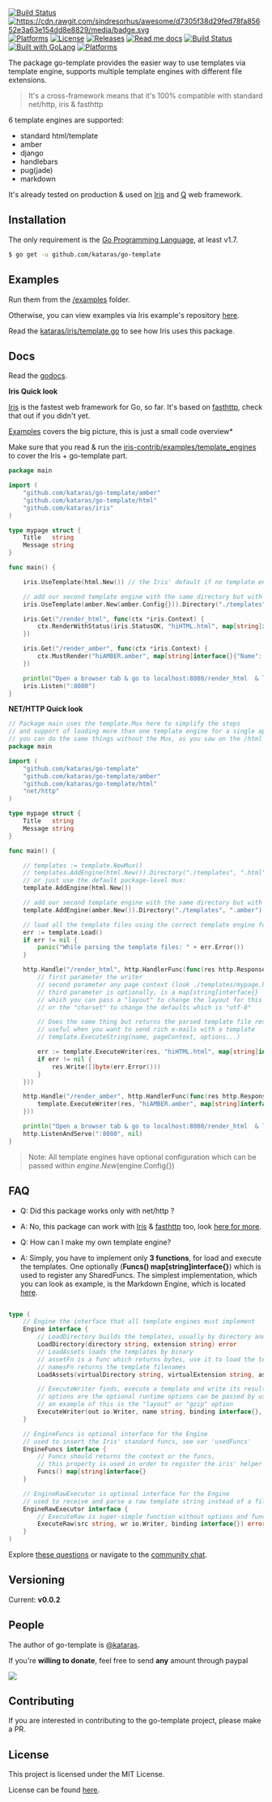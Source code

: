 <a href="https://travis-ci.org/kataras/go-template"><img src="https://img.shields.io/travis/kataras/go-template.svg?style=flat-square" alt="Build Status"></a>
<a href="https://github.com/avelino/awesome-go"><img src="https://img.shields.io/badge/awesome-%E2%9C%93-ff69b4.svg?style=flat-square" alt="https://cdn.rawgit.com/sindresorhus/awesome/d7305f38d29fed78fa85652e3a63e154dd8e8829/media/badge.svg"></a>
<a href="http://goreportcard.com/report/kataras/go-template"><img src="https://img.shields.io/badge/report%20card-A%2B-F44336.svg?style=flat-square" alt="Platforms"></a>
<a href="https://github.com/kataras/go-template/blob/master/LICENSE"><img src="https://img.shields.io/badge/%20license-MIT%20%20License%20-E91E63.svg?style=flat-square" alt="License"></a>
<a href="https://github.com/kataras/go-template/releases"><img src="https://img.shields.io/badge/%20release%20-%20v0.0.2-blue.svg?style=flat-square" alt="Releases"></a>
<a href="#docs"><img src="https://img.shields.io/badge/%20docs-reference-5272B4.svg?style=flat-square" alt="Read me docs"></a>
<a href="https://kataras.rocket.chat/channel/go-template"><img src="https://img.shields.io/badge/%20community-chat-00BCD4.svg?style=flat-square" alt="Build Status"></a>
<a href="https://golang.org"><img src="https://img.shields.io/badge/powered_by-Go-3362c2.svg?style=flat-square" alt="Built with GoLang"></a>
<a href="#"><img src="https://img.shields.io/badge/platform-Any-ec2eb4.svg?style=flat-square" alt="Platforms"></a>

The package go-template provides the easier way to use templates via template engine,
supports multiple template engines with different file extensions.

> It's a cross-framework means that it's 100% compatible with standard net/http, iris & fasthttp


6 template engines are supported:
- standard html/template
- amber
- django
- handlebars
- pug(jade)
- markdown

It's already tested on production & used on [Iris](https://github.com/kataras/iris) and [Q](https://github.com/kataras/q) web framework.

Installation
------------
The only requirement is the [Go Programming Language](https://golang.org/dl), at least v1.7.

```bash
$ go get -u github.com/kataras/go-template
```


Examples
------------

Run them from the [/examples](https://github.com/kataras/go-template/tree/master/examples) folder.


Otherwise, you can view examples via Iris example's repository [here](https://github.com/iris-contrib/examples/tree/master/template_engines).

Read the [kataras/iris/template.go](https://github.com/kataras/iris/blob/master/template.go) to see how Iris uses this package.

Docs
------------

Read the [godocs](https://godoc.org/github.com/kataras/go-template).


**Iris Quick look**

[Iris](https://github.com/kataras/iris) is the fastest web framework for Go, so far. It's based on [fasthttp](https://github.com/valyala/fasthttp), check that out if you didn't yet.

[Examples](https://github.com/iris-contrib/examples/tree/master/template_engines) covers the big picture, this is just a small code overview*


Make sure that you read & run the [iris-contrib/examples/template_engines](https://github.com/iris-contrib/examples/tree/master/template_engines) to cover the Iris + go-template part.

```go
package main

import (
	"github.com/kataras/go-template/amber"
	"github.com/kataras/go-template/html"
	"github.com/kataras/iris"
)

type mypage struct {
	Title   string
	Message string
}

func main() {

	iris.UseTemplate(html.New()) // the Iris' default if no template engines are setted.

	// add our second template engine with the same directory but with .amber file extension
	iris.UseTemplate(amber.New(amber.Config{})).Directory("./templates", ".amber")

	iris.Get("/render_html", func(ctx *iris.Context) {
		ctx.RenderWithStatus(iris.StatusOK, "hiHTML.html", map[string]interface{}{"Name": "You!"})
	})

	iris.Get("/render_amber", func(ctx *iris.Context) {
		ctx.MustRender("hiAMBER.amber", map[string]interface{}{"Name": "You!"})
	})

	println("Open a browser tab & go to localhost:8080/render_html  & localhost:8080/render_amber")
	iris.Listen(":8080")
}


```


**NET/HTTP Quick look**

```go
// Package main uses the template.Mux here to simplify the steps
// and support of loading more than one template engine for a single app
// you can do the same things without the Mux, as you saw on the /html example folder
package main

import (
	"github.com/kataras/go-template"
	"github.com/kataras/go-template/amber"
	"github.com/kataras/go-template/html"
	"net/http"
)

type mypage struct {
	Title   string
	Message string
}

func main() {

	// templates := template.NewMux()
	// templates.AddEngine(html.New()).Directory("./templates", ".html") // the defaults
	// or just use the default package-level mux:
	template.AddEngine(html.New())

	// add our second template engine with the same directory but with .amber file extension
	template.AddEngine(amber.New()).Directory("./templates", ".amber")

	// load all the template files using the correct template engine for each one of the files
	err := template.Load()
	if err != nil {
		panic("While parsing the template files: " + err.Error())
	}

	http.Handle("/render_html", http.HandlerFunc(func(res http.ResponseWriter, req *http.Request) {
		// first parameter the writer
		// second parameter any page context (look ./templates/mypage.html) and you will understand
		// third parameter is optionally, is a map[string]interface{}
		// which you can pass a "layout" to change the layout for this specific render action
		// or the "charset" to change the defaults which is "utf-8"

		// Does the same thing but returns the parsed template file results as string
		// useful when you want to send rich e-mails with a template
		// template.ExecuteString(name, pageContext, options...)

		err := template.ExecuteWriter(res, "hiHTML.html", map[string]interface{}{"Name": "You!"}) // yes you can pass simple maps instead of structs
		if err != nil {
			res.Write([]byte(err.Error()))
		}
	}))

	http.Handle("/render_amber", http.HandlerFunc(func(res http.ResponseWriter, req *http.Request) {
		template.ExecuteWriter(res, "hiAMBER.amber", map[string]interface{}{"Name": "You!"})
	}))

	println("Open a browser tab & go to localhost:8080/render_html  & localhost:8080/render_amber")
	http.ListenAndServe(":8080", nil)
}


```

> Note: All template engines have optional configuration which can be passed within $engine.New($engine.Config{})

FAQ
------------

- Q: Did this package works only with net/http ?
- A: No, this package can work with [Iris](https://github.com/kataras/iris) & [fasthttp](https://github.com/valyala/fasthttp) too, look [here for more](https://github.com/kataras/iris/blob/master/template.go).



- Q: How can I make my own template engine?
- A: Simply, you have to implement only **3  functions**, for load and execute the templates. One optionally (**Funcs() map[string]interface{}**) which is used to register any SharedFuncs.
	The simplest implementation, which you can look as example, is the Markdown Engine, which is located [here](https://github.com/kataras/go-template/tree/master/markdown).

```go

type (
	// Engine the interface that all template engines must implement
	Engine interface {
		// LoadDirectory builds the templates, usually by directory and extension but these are engine's decisions
		LoadDirectory(directory string, extension string) error
		// LoadAssets loads the templates by binary
		// assetFn is a func which returns bytes, use it to load the templates by binary
		// namesFn returns the template filenames
		LoadAssets(virtualDirectory string, virtualExtension string, assetFn func(name string) ([]byte, error), namesFn func() []string) error

		// ExecuteWriter finds, execute a template and write its result to the out writer
		// options are the optional runtime options can be passed by user
		// an example of this is the "layout" or "gzip" option
		ExecuteWriter(out io.Writer, name string, binding interface{}, options ...map[string]interface{}) error
	}

	// EngineFuncs is optional interface for the Engine
	// used to insert the Iris' standard funcs, see var 'usedFuncs'
	EngineFuncs interface {
		// Funcs should returns the context or the funcs,
		// this property is used in order to register the iris' helper funcs
		Funcs() map[string]interface{}
	}

	// EngineRawExecutor is optional interface for the Engine
	// used to receive and parse a raw template string instead of a filename
	EngineRawExecutor interface {
		// ExecuteRaw is super-simple function without options and funcs, it's not used widely
		ExecuteRaw(src string, wr io.Writer, binding interface{}) error
	}
)

```

Explore [these questions](https://github.com/kataras/go-template/issues?go-template=label%3Aquestion) or navigate to the [community chat][Chat].

Versioning
------------

Current: **v0.0.2**


People
------------
The author of go-template is [@kataras](https://github.com/kataras).

If you're **willing to donate**, feel free to send **any** amount through paypal

[![](https://www.paypalobjects.com/en_US/i/btn/btn_donateCC_LG.gif)](https://www.paypal.com/cgi-bin/webscr?cmd=_donations&business=makis%40ideopod%2ecom&lc=GR&item_name=Iris%20web%20framework&item_number=iriswebframeworkdonationid2016&currency_code=EUR&bn=PP%2dDonationsBF%3abtn_donateCC_LG%2egif%3aNonHosted)


Contributing
------------
If you are interested in contributing to the go-template project, please make a PR.

License
------------

This project is licensed under the MIT License.

License can be found [here](LICENSE).

[Travis Widget]: https://img.shields.io/travis/kataras/go-template.svg?style=flat-square
[Travis]: http://travis-ci.org/kataras/go-template
[License Widget]: https://img.shields.io/badge/license-MIT%20%20License%20-E91E63.svg?style=flat-square
[License]: https://github.com/kataras/go-template/blob/master/LICENSE
[Release Widget]: https://img.shields.io/badge/release-v0.0.2-blue.svg?style=flat-square
[Release]: https://github.com/kataras/go-template/releases
[Chat Widget]: https://img.shields.io/badge/community-chat-00BCD4.svg?style=flat-square
[Chat]: https://kataras.rocket.chat/channel/go-template
[ChatMain]: https://kataras.rocket.chat/channel/go-template
[ChatAlternative]: https://gitter.im/kataras/go-template
[Report Widget]: https://img.shields.io/badge/report%20card-A%2B-F44336.svg?style=flat-square
[Report]: http://goreportcard.com/report/kataras/go-template
[Documentation Widget]: https://img.shields.io/badge/documentation-reference-5272B4.svg?style=flat-square
[Documentation]: https://www.gitbook.com/book/kataras/go-template/details
[Language Widget]: https://img.shields.io/badge/powered_by-Go-3362c2.svg?style=flat-square
[Language]: http://golang.org
[Platform Widget]: https://img.shields.io/badge/platform-Any--OS-gray.svg?style=flat-square
